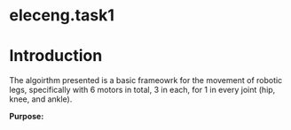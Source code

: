# eleceng.task1

# Introduction
The algoirthm presented is a basic frameowrk for the movement of robotic legs, specifically with 6 motors in total, 3 in each, for 1 in every joint (hip, knee, and ankle).

__Purpose:__ 

